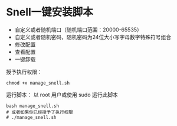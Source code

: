 # Snell一键安装脚本
- 自定义或者随机端口（随机端口范围：20000-65535）
- 自定义或者随机密码，随机密码为24位大小写字母数字特殊符号组合
- 修改配置
- 查看配置
- 一键卸载

授予执行权限：
```
chmod +x manage_snell.sh
```
运行脚本：
以 root 用户或使用 sudo 运行此脚本
```
bash manage_snell.sh
# 或者如果你已经授予了执行权限
# ./manage_snell.sh
```
